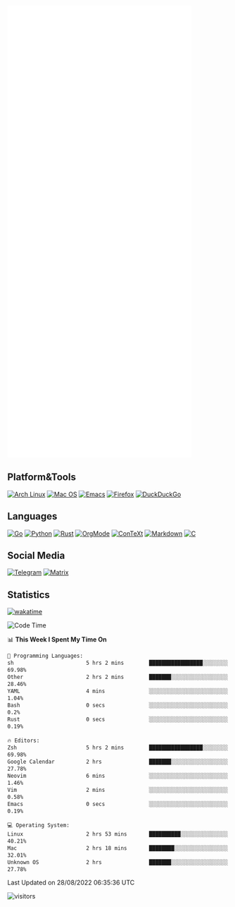 ![Metrics](https://github.com/SteamedFish/SteamedFish/blob/master/github-metrics.svg)

## Platform&Tools

[![Arch Linux](https://img.shields.io/badge/ArchLinux-1793D1?logo=arch-linux&logoColor=fff&style=flat-square)](https://archlinux.org/)
[![Mac OS](https://img.shields.io/badge/MacOS-000000?style=flat-square&logo=macos&logoColor=F0F0F0)](https://www.apple.com/macos/)
[![Emacs](https://img.shields.io/badge/Emacs-%237F5AB6.svg?&style=flat-square&logo=gnu-emacs&logoColor=white)](https://www.gnu.org/software/emacs/)
[![Firefox](https://img.shields.io/badge/Firefox-FF7139?style=flat-square&logo=Firefox-Browser&logoColor=white)](https://firefox.com/)
[![DuckDuckGo](https://img.shields.io/badge/DuckDuckGo-DE5833?style=flat-square&logo=DuckDuckGo&logoColor=white)](https://duckduckgo.com/)

## Languages

[![Go](https://img.shields.io/badge/Golang-%2300ADD8.svg?style=flat-square&logo=go&logoColor=white)](https://golang.org/)
[![Python](https://img.shields.io/badge/Python-3670A0?style=flat-square&logo=python&logoColor=ffdd54)](https://www.python.org/)
[![Rust](https://img.shields.io/badge/Rust-%23000000.svg?style=flat-square&logo=rust&logoColor=white)](https://www.rust-lang.org/)
[![OrgMode](https://img.shields.io/badge/OrgMode-%23000000.svg?style=flat-square&logo=org&logoColor=white)](https://orgmode.org/)
[![ConTeXt](https://img.shields.io/badge/ConTeXt-%23008080.svg?style=flat-square&logo=latex&logoColor=white)](https://contextgarden.net/)
[![Markdown](https://img.shields.io/badge/MarkDown-%23000000.svg?style=flat-square&logo=markdown&logoColor=white)](https://daringfireball.net/projects/markdown/)
[![C](https://img.shields.io/badge/C-%2300599C.svg?style=flat-square&logo=c&logoColor=white)](https://www.iso.org/standard/74528.html)

## Social Media
[![Telegram](https://img.shields.io/badge/SteamedFish-2CA5E0?style=social&logo=telegram&logoColor=white)](https://t.me/SteamedFish)
[![Matrix](https://img.shields.io/badge/SteamedFish-2CA5E0?style=social&logo=matrix&logoColor=black)](https://matrix.to/#/@i:steamedfish.org)

## Statistics
[![wakatime](https://wakatime.com/badge/user/168280d6-fcf2-4b4f-ad3a-dc4612f35b38.svg)](https://wakatime.com/@168280d6-fcf2-4b4f-ad3a-dc4612f35b38)

<!--START_SECTION:waka-->
![Code Time](http://img.shields.io/badge/Code%20Time-1%2C975%20hrs%2042%20mins-blue)

📊 **This Week I Spent My Time On** 

```text
💬 Programming Languages: 
sh                       5 hrs 2 mins        █████████████████░░░░░░░░   69.98% 
Other                    2 hrs 2 mins        ███████░░░░░░░░░░░░░░░░░░   28.46% 
YAML                     4 mins              ░░░░░░░░░░░░░░░░░░░░░░░░░   1.04% 
Bash                     0 secs              ░░░░░░░░░░░░░░░░░░░░░░░░░   0.2% 
Rust                     0 secs              ░░░░░░░░░░░░░░░░░░░░░░░░░   0.19%

🔥 Editors: 
Zsh                      5 hrs 2 mins        █████████████████░░░░░░░░   69.98% 
Google Calendar          2 hrs               ███████░░░░░░░░░░░░░░░░░░   27.78% 
Neovim                   6 mins              ░░░░░░░░░░░░░░░░░░░░░░░░░   1.46% 
Vim                      2 mins              ░░░░░░░░░░░░░░░░░░░░░░░░░   0.58% 
Emacs                    0 secs              ░░░░░░░░░░░░░░░░░░░░░░░░░   0.19%

💻 Operating System: 
Linux                    2 hrs 53 mins       ██████████░░░░░░░░░░░░░░░   40.21% 
Mac                      2 hrs 18 mins       ████████░░░░░░░░░░░░░░░░░   32.01% 
Unknown OS               2 hrs               ███████░░░░░░░░░░░░░░░░░░   27.78%

```


 Last Updated on 28/08/2022 06:35:36 UTC
<!--END_SECTION:waka-->

![visitors](https://visitor-badge.laobi.icu/badge?page_id=SteamedFish.SteamedFish)
